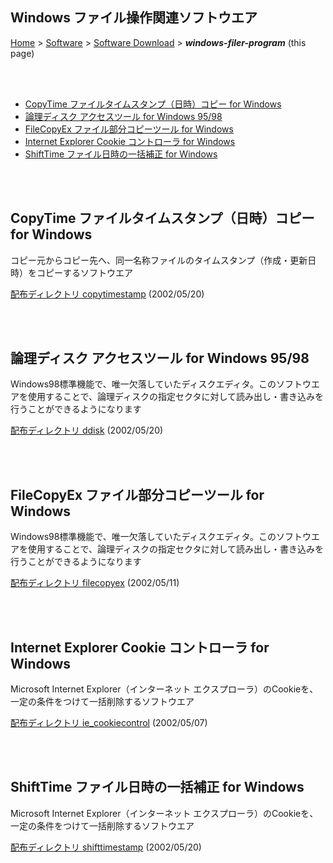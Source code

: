 ## Windows ファイル操作関連ソフトウエア <!-- omit in toc -->

[Home](https://oasis3855.github.io/webpage/) > [Software](https://oasis3855.github.io/webpage/software/index.html) > [Software Download](https://oasis3855.github.io/webpage/software/software-download.html) > ***windows-filer-program*** (this page)

<br />
<br />

- [CopyTime ファイルタイムスタンプ（日時）コピー for Windows](#copytime-ファイルタイムスタンプ日時コピー-for-windows)
- [論理ディスク アクセスツール for Windows 95/98](#論理ディスク-アクセスツール-for-windows-9598)
- [FileCopyEx ファイル部分コピーツール for Windows](#filecopyex-ファイル部分コピーツール-for-windows)
- [Internet Explorer Cookie コントローラ for Windows](#internet-explorer-cookie-コントローラ-for-windows)
- [ShiftTime ファイル日時の一括補正 for Windows](#shifttime-ファイル日時の一括補正-for-windows)


<br />
<br />

## CopyTime ファイルタイムスタンプ（日時）コピー for Windows

コピー元からコピー先へ、同一名称ファイルのタイムスタンプ（作成・更新日時）をコピーするソフトウエア

[配布ディレクトリ copytimestamp](copytimestamp/README.md) (2002/05/20)


<br />
<br />

## 論理ディスク アクセスツール for Windows 95/98

Windows98標準機能で、唯一欠落していたディスクエディタ。このソフトウエアを使用することで、論理ディスクの指定セクタに対して読み出し・書き込みを行うことができるようになります

[配布ディレクトリ ddisk](ddisk/README.md) (2002/05/20)

<br />
<br />

## FileCopyEx ファイル部分コピーツール for Windows

Windows98標準機能で、唯一欠落していたディスクエディタ。このソフトウエアを使用することで、論理ディスクの指定セクタに対して読み出し・書き込みを行うことができるようになります

[配布ディレクトリ filecopyex](filecopyex/README.md) (2002/05/11)

<br />
<br />

## Internet Explorer Cookie コントローラ for Windows

Microsoft Internet Explorer（インターネット エクスプローラ）のCookieを、一定の条件をつけて一括削除するソフトウエア

[配布ディレクトリ ie_cookiecontrol](ie_cookiecontrol/README.md) (2002/05/07)

<br />
<br />

## ShiftTime ファイル日時の一括補正 for Windows

Microsoft Internet Explorer（インターネット エクスプローラ）のCookieを、一定の条件をつけて一括削除するソフトウエア

[配布ディレクトリ shifttimestamp](shifttimestamp/README.md) (2002/05/20)

<br />
<br />

